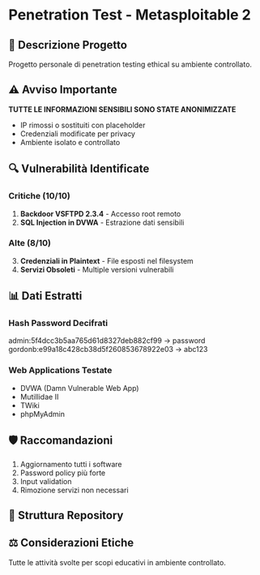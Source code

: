 # Penetration Test - Metasploitable 2

## 🎯 Descrizione Progetto
Progetto personale di penetration testing ethical su ambiente controllato.

## ⚠️ Avviso Importante
**TUTTE LE INFORMAZIONI SENSIBILI SONO STATE ANONIMIZZATE**
- IP rimossi o sostituiti con placeholder
- Credenziali modificate per privacy
- Ambiente isolato e controllato

## 🔍 Vulnerabilità Identificate
### Critiche (10/10)
1. **Backdoor VSFTPD 2.3.4** - Accesso root remoto
2. **SQL Injection in DVWA** - Estrazione dati sensibili
### Alte (8/10)
3. **Credenziali in Plaintext** - File esposti nel filesystem
4. **Servizi Obsoleti** - Multiple versioni vulnerabili

## 📊 Dati Estratti
### Hash Password Decifrati
admin:5f4dcc3b5aa765d61d8327deb882cf99 → password
gordonb:e99a18c428cb38d5f260853678922e03 → abc123

### Web Applications Testate
- DVWA (Damn Vulnerable Web App)
- Mutillidae II
- TWiki
- phpMyAdmin

## 🛡️ Raccomandazioni
1. Aggiornamento tutti i software
2. Password policy più forte
3. Input validation
4. Rimozione servizi non necessari

## 📁 Struttura Repository

## ⚖️ Considerazioni Etiche
Tutte le attività svolte per scopi educativi in ambiente controllato.
